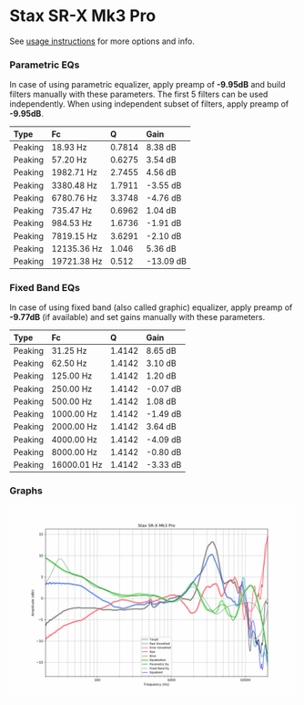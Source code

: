 # Stax SR-X Mk3 Pro
See [usage instructions](https://github.com/jaakkopasanen/AutoEq#usage) for more options and info.

### Parametric EQs
In case of using parametric equalizer, apply preamp of **-9.95dB** and build filters manually
with these parameters. The first 5 filters can be used independently.
When using independent subset of filters, apply preamp of **-9.95dB**.

| Type    | Fc          |      Q | Gain      |
|:--------|:------------|:-------|:----------|
| Peaking | 18.93 Hz    | 0.7814 | 8.38 dB   |
| Peaking | 57.20 Hz    | 0.6275 | 3.54 dB   |
| Peaking | 1982.71 Hz  | 2.7455 | 4.56 dB   |
| Peaking | 3380.48 Hz  | 1.7911 | -3.55 dB  |
| Peaking | 6780.76 Hz  | 3.3748 | -4.76 dB  |
| Peaking | 735.47 Hz   | 0.6962 | 1.04 dB   |
| Peaking | 984.53 Hz   | 1.6736 | -1.91 dB  |
| Peaking | 7819.15 Hz  | 3.6291 | -2.10 dB  |
| Peaking | 12135.36 Hz | 1.046  | 5.36 dB   |
| Peaking | 19721.38 Hz | 0.512  | -13.09 dB |

### Fixed Band EQs
In case of using fixed band (also called graphic) equalizer, apply preamp of **-9.77dB**
(if available) and set gains manually with these parameters.

| Type    | Fc          |      Q | Gain     |
|:--------|:------------|:-------|:---------|
| Peaking | 31.25 Hz    | 1.4142 | 8.65 dB  |
| Peaking | 62.50 Hz    | 1.4142 | 3.10 dB  |
| Peaking | 125.00 Hz   | 1.4142 | 1.20 dB  |
| Peaking | 250.00 Hz   | 1.4142 | -0.07 dB |
| Peaking | 500.00 Hz   | 1.4142 | 1.08 dB  |
| Peaking | 1000.00 Hz  | 1.4142 | -1.49 dB |
| Peaking | 2000.00 Hz  | 1.4142 | 3.64 dB  |
| Peaking | 4000.00 Hz  | 1.4142 | -4.09 dB |
| Peaking | 8000.00 Hz  | 1.4142 | -0.80 dB |
| Peaking | 16000.01 Hz | 1.4142 | -3.33 dB |

### Graphs
![](./Stax%20SR-X%20Mk3%20Pro.png)